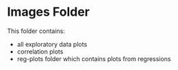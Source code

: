# Images Folder  
This folder contains:
- all exploratory data plots
- correlation plots
- reg-plots folder which contains plots from regressions